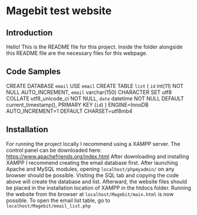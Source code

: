 # Magebit test website

## Introduction

Hello! This is the README file for this project.
Inside the folder alongside this README file are the necessary files for this webpage.

## Code Samples

CREATE DATABASE `email`
USE `email`
CREATE TABLE `list` (
  `id` int(11) NOT NULL AUTO_INCREMENT,
  `email` varchar(150) CHARACTER SET utf8 COLLATE utf8_unicode_ci NOT NULL,
  `date` datetime NOT NULL DEFAULT current_timestamp(),
  PRIMARY KEY (`id`)
) ENGINE=InnoDB AUTO_INCREMENT=1 DEFAULT CHARSET=utf8mb4

## Installation

For running the project locally I recommend using a XAMPP server.
The control panel can be downloaded here: https://www.apachefriends.org/index.html
After downloading and installing XAMPP I recommend creating the email database first.
After launching Apache and MySQL modules, opening `localhost/phpmyadmin/` on any browser should be possible.
Visiting the SQL tab and copying the code above will create the database and list.
Afterward, the website files should be placed in the installation location of XAMPP in the htdocs folder.
Running the website from the browser at `localhost/Magebit/main.html` is now possible.
To open the email list table, go to `localhost/Magebit/email_list.php`
